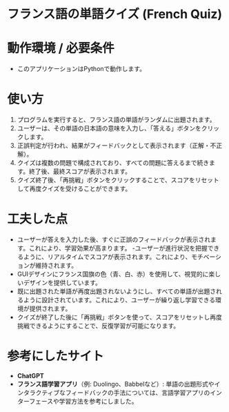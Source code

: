 # フランス語の単語クイズ (French Quiz)

# 動作環境 / 必要条件
-  このアプリケーションはPythonで動作します。
  
# 使い方
1. プログラムを実行すると、フランス語の単語がランダムに出題されます。
2. ユーザーは、その単語の日本語の意味を入力し、「答える」ボタンをクリックします。
3. 正誤判定が行われ、結果がフィードバックとして表示されます（正解・不正解）。
4. クイズは複数の問題で構成されており、すべての問題に答えるまで続きます。終了後、最終スコアが表示されます。
5. クイズ終了後、「再挑戦」ボタンをクリックすることで、スコアをリセットして再度クイズを受けることができます。

# 工夫した点
- ユーザーが答えを入力した後、すぐに正誤のフィードバックが表示されます。これにより、学習効果が高まります。
-ユーザーが進行状況を把握できるように、リアルタイムでスコアが表示されます。これにより、モチベーションが維持されます。
-  GUIデザインにフランス国旗の色（青、白、赤）を使用して、視覚的に楽しいデザインを提供しています。
- 既に出題された単語が再度出題されないようにし、すべての単語が出題されるように設計されています。これにより、ユーザーが繰り返し学習できる環境が提供されます。
- クイズが終了した後に「再挑戦」ボタンを使って、スコアをリセットし再度挑戦できるようにすることで、反復学習が可能になります。

# 参考にしたサイト
- **ChatGPT**
- **フランス語学習アプリ**（例: Duolingo、Babbelなど）: 単語の出題形式やインタラクティブなフィードバックの手法については、言語学習アプリのインターフェースや学習方法を参考にしました。


